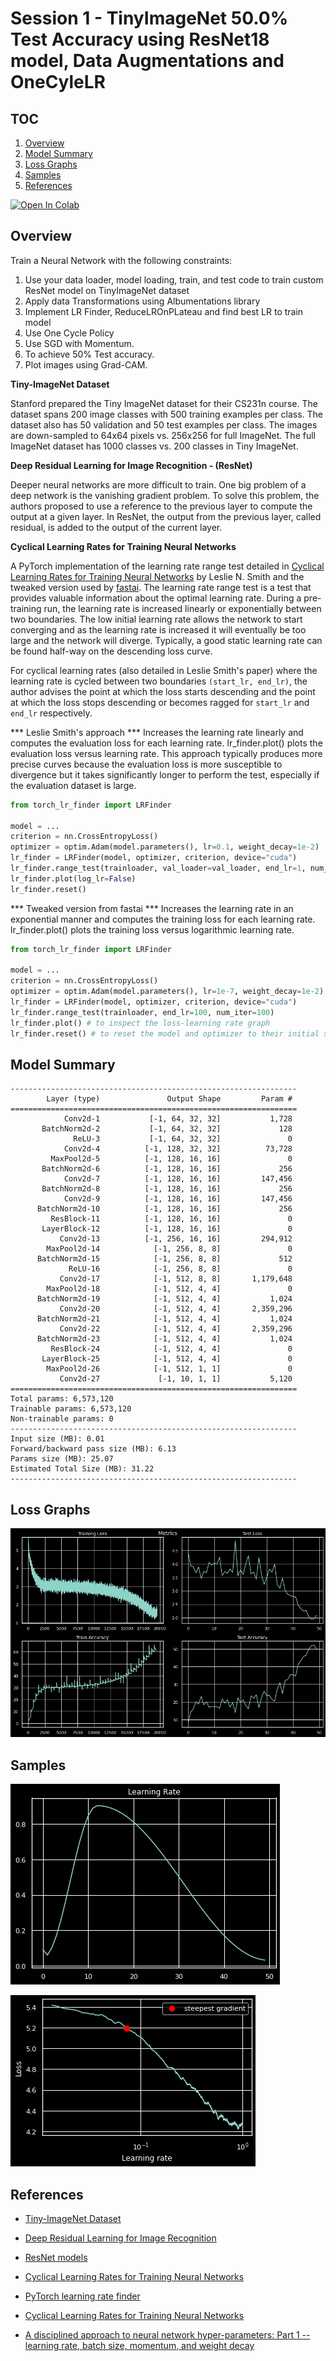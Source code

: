 # Session 1 - TinyImageNet 50.0% Test Accuracy using ResNet18 model, Data Augmentations and OneCyleLR

## TOC

1. [Overview](#overview)
1. [Model Summary](#Model-Summary)
1. [Loss Graphs](#loss-graphs)
1. [Samples](#samples)
1. [References](#references)

[![Open In Colab](https://colab.research.google.com/assets/colab-badge.svg)](https://colab.research.google.com/github/gmshashank/Pytorch_Vision/blob/main/TinyImageNet/Session1/TinyImageNet_session1.ipynb)


## Overview

Train a Neural Network with the following constraints:

1. Use your data loader, model loading, train, and test code to train custom ResNet model on TinyImageNet dataset
2. Apply data Transformations using Albumentations library
3. Implement LR Finder, ReduceLROnPLateau and find best LR to train model
4. Use One Cycle Policy
5. Use SGD with Momentum.
6. To achieve 50% Test accuracy.
7. Plot images using Grad-CAM.

**Tiny-ImageNet Dataset**

Stanford prepared the Tiny ImageNet dataset for their CS231n course. 
The dataset spans 200 image classes with 500 training examples per class. 
The dataset also has 50 validation and 50 test examples per class.
The images are down-sampled to 64x64 pixels vs. 256x256 for full ImageNet. 
The full ImageNet dataset has 1000 classes vs. 200 classes in Tiny ImageNet.

**Deep Residual Learning for Image Recognition - (ResNet)**
 
Deeper neural networks are more difficult to train. One big problem of a deep network is the vanishing gradient problem.
To solve this problem, the authors proposed to use a reference to the previous layer to compute the output at a given layer. 
In ResNet, the output from the previous layer, called residual, is added to the output of the current layer.

**Cyclical Learning Rates for Training Neural Networks**

A PyTorch implementation of the learning rate range test detailed in [Cyclical Learning Rates for 
Training Neural Networks](https://arxiv.org/abs/1506.01186) by Leslie N. Smith and the tweaked version used by [fastai](https://github.com/fastai/fastai).
The learning rate range test is a test that provides valuable information about the optimal learning rate. 
During a pre-training run, the learning rate is increased linearly or exponentially between two boundaries. The low initial learning rate allows 
the network to start converging and as the learning rate is increased it will eventually be too large and the network will diverge.
Typically, a good static learning rate can be found half-way on the descending loss curve.

For cyclical learning rates (also detailed in Leslie Smith's paper) where the learning rate is cycled between two boundaries `(start_lr, end_lr)`,
the author advises the point at which the loss starts descending and the point at which the loss stops descending or becomes ragged for `start_lr` and `end_lr` respectively.

*** Leslie Smith's approach ***
Increases the learning rate linearly and computes the evaluation loss for each learning rate. lr_finder.plot() plots the evaluation loss versus learning rate. 
This approach typically produces more precise curves because the evaluation loss is more susceptible to divergence but it takes significantly longer to perform the test, 
especially if the evaluation dataset is large.

```python
from torch_lr_finder import LRFinder

model = ...
criterion = nn.CrossEntropyLoss()
optimizer = optim.Adam(model.parameters(), lr=0.1, weight_decay=1e-2)
lr_finder = LRFinder(model, optimizer, criterion, device="cuda")
lr_finder.range_test(trainloader, val_loader=val_loader, end_lr=1, num_iter=100, step_mode="linear")
lr_finder.plot(log_lr=False)
lr_finder.reset()
```

*** Tweaked version from fastai ***
Increases the learning rate in an exponential manner and computes the training loss for each learning rate. lr_finder.plot() plots the training loss versus logarithmic learning rate.

```python
from torch_lr_finder import LRFinder

model = ...
criterion = nn.CrossEntropyLoss()
optimizer = optim.Adam(model.parameters(), lr=1e-7, weight_decay=1e-2)
lr_finder = LRFinder(model, optimizer, criterion, device="cuda")
lr_finder.range_test(trainloader, end_lr=100, num_iter=100)
lr_finder.plot() # to inspect the loss-learning rate graph
lr_finder.reset() # to reset the model and optimizer to their initial state
```

## Model Summary

```
----------------------------------------------------------------
        Layer (type)               Output Shape         Param #
================================================================
            Conv2d-1           [-1, 64, 32, 32]           1,728
       BatchNorm2d-2           [-1, 64, 32, 32]             128
              ReLU-3           [-1, 64, 32, 32]               0
            Conv2d-4          [-1, 128, 32, 32]          73,728
         MaxPool2d-5          [-1, 128, 16, 16]               0
       BatchNorm2d-6          [-1, 128, 16, 16]             256
            Conv2d-7          [-1, 128, 16, 16]         147,456
       BatchNorm2d-8          [-1, 128, 16, 16]             256
            Conv2d-9          [-1, 128, 16, 16]         147,456
      BatchNorm2d-10          [-1, 128, 16, 16]             256
         ResBlock-11          [-1, 128, 16, 16]               0
       LayerBlock-12          [-1, 128, 16, 16]               0
           Conv2d-13          [-1, 256, 16, 16]         294,912
        MaxPool2d-14            [-1, 256, 8, 8]               0
      BatchNorm2d-15            [-1, 256, 8, 8]             512
             ReLU-16            [-1, 256, 8, 8]               0
           Conv2d-17            [-1, 512, 8, 8]       1,179,648
        MaxPool2d-18            [-1, 512, 4, 4]               0
      BatchNorm2d-19            [-1, 512, 4, 4]           1,024
           Conv2d-20            [-1, 512, 4, 4]       2,359,296
      BatchNorm2d-21            [-1, 512, 4, 4]           1,024
           Conv2d-22            [-1, 512, 4, 4]       2,359,296
      BatchNorm2d-23            [-1, 512, 4, 4]           1,024
         ResBlock-24            [-1, 512, 4, 4]               0
       LayerBlock-25            [-1, 512, 4, 4]               0
        MaxPool2d-26            [-1, 512, 1, 1]               0
           Conv2d-27             [-1, 10, 1, 1]           5,120
================================================================
Total params: 6,573,120
Trainable params: 6,573,120
Non-trainable params: 0
----------------------------------------------------------------
Input size (MB): 0.01
Forward/backward pass size (MB): 6.13
Params size (MB): 25.07
Estimated Total Size (MB): 31.22
----------------------------------------------------------------
```

## Loss Graphs

![Loss Graphs](https://github.com/gmshashank/Pytorch_Vision/blob/main/TinyImageNet/Session1/images/metrics.png)

## Samples

![LR](https://github.com/gmshashank/Pytorch_Vision/blob/main/TinyImageNet/Session1/images/LR.png)


![OneCycleLR](https://github.com/gmshashank/Pytorch_Vision/blob/main/TinyImageNet/Session1/images/OneCycleLR.png)

## References

- [Tiny-ImageNet Dataset](http://cs231n.stanford.edu/tiny-imagenet-200.zip)

- [Deep Residual Learning for Image Recognition](https://arxiv.org/abs/1512.03385)
- [ResNet models](https://github.com/kuangliu/pytorch-cifar)

- [Cyclical Learning Rates for Training Neural Networks](https://arxiv.org/abs/1506.01186)
- [PyTorch learning rate finder](https://github.com/davidtvs/pytorch-lr-finder)

- [Cyclical Learning Rates for Training Neural Networks](https://arxiv.org/abs/1506.01186) 
- [A disciplined approach to neural network hyper-parameters: Part 1 -- learning rate, batch size, momentum, and weight decay](https://arxiv.org/abs/1803.09820)